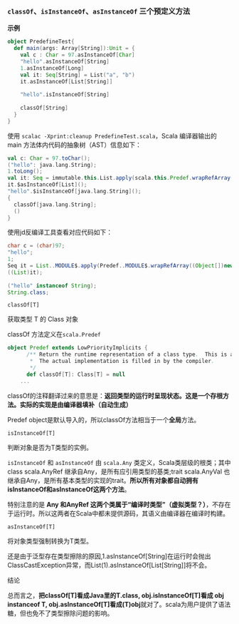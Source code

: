 ### `classOf`、`isInstanceOf`、`asInstanceOf` 三个预定义方法

**示例**

```scala
object PredefineTest{  
  def main(args: Array[String]):Unit = {  
    val c : Char = 97.asInstanceOf[Char]  
    "hello".asInstanceOf[String]  
    1.asInstanceOf[Long]  
    val it: Seq[String] = List("a", "b")  
    it.asInstanceOf[List[String]]  
  
    "hello".isInstanceOf[String]  
  
    classOf[String]  
  }  
}
```

使用 `scalac -Xprint:cleanup PredefineTest.scala`，Scala 编译器输出的 main 方法体内代码的抽象树（AST）信息如下：

```scala
val c: Char = 97.toChar();  
("hello": java.lang.String);  
1.toLong();  
val it: Seq = immutable.this.List.apply(scala.this.Predef.wrapRefArray(Array[java.lang.String]{"a", "b"}.$asInstanceOf[Array[java.lang.Object]]()));  
it.$asInstanceOf[List]();  
"hello".$isInstanceOf[java.lang.String]();  
{  
  classOf[java.lang.String];  
  ()  
}  
```

使用jd反编译工具查看对应代码如下：

```java
char c = (char)97;  
"hello";  
1;  
Seq it = List..MODULE$.apply(Predef..MODULE$.wrapRefArray((Object[])new String[] { "a", "b" }));  
((List)it);  
  
("hello" instanceof String);  
String.class;
```

`classOf[T]`

获取类型 T 的 Class 对象

classOf 方法定义在`scala.Predef`

```scala
object Predef extends LowPriorityImplicits {  
      /** Return the runtime representation of a class type.  This is a stub method.  
       *  The actual implementation is filled in by the compiler.  
       */  
      def classOf[T]: Class[T] = null  
    ...  
```

classOf的注释翻译过来的意思是：**返回类型的运行时呈现状态。这是一个存根方法。实际的实现是由编译器填补（自动生成）**

Predef object是默认导入的，所以classOf方法相当于一个**全局**方法。

`isInstanceOf[T]`

判断对象是否为T类型的实例。

`isInstanceOf` 和 `asInstanceOf` 由 `scala.Any` 类定义，Scala类层级的根类；其中class scala.AnyRef 继承自Any，是所有应引用类型的基类;trait scala.AnyVal 也继承自Any，是所有基本类型的实现的trait。**所以所有对象都自动拥有isInstanceOf和asInstanceOf这两个方法**。

特别注意的是 **Any 和AnyRef 这两个类属于“编译时类型”（虚拟类型？）**，不存在于运行时。所以这两者在Scala中都未提供源码，其语义由编译器在编译时构建。

`asInstanceOf[T]`

将对象类型强制转换为T类型。

还是由于泛型存在类型擦除的原因,1.asInstanceOf[String]在运行时会抛出ClassCastException异常，而List(1).asInstanceOf[List[String]]将不会。

结论

总而言之，**把classOf[T]看成Java里的T.class, obj.isInstanceOf[T]看成 obj instanceof T, obj.asInstanceOf[T]看成(T)obj**就对了。scala为用户提供了语法糖，但也免不了类型擦除问题的影响。

